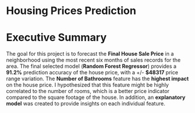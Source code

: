 # Housing Prices Prediction

# Executive Summary

The goal for this project is to forecast the **Final House Sale Price** in a neighborhood using the most recent six months of sales records for the area. The final selected model (**Random Forest Regressor**) provides a **91.2%** prediction accuracy of the house price, with a +/- **$48317** price range variation. The **Number of Bathrooms** feature has the **highest impact** on the house price. I hypothesized that this feature might be highly correlated to the number of rooms, which is a better price indicator compared to the square footage of the house. In addition, an **explanatory model** was created to provide insights on each individual feature.

 